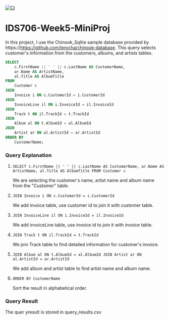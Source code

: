 [![CI](https://github.com/Jason-Guo1999/IDS706-Python-Template/actions/workflows/main.yml/badge.svg)](https://github.com/Jason-Guo1999/IDS706-Python-Template/actions/workflows/main.yml)
# IDS706-Week5-MiniProj
In this project, I use the Chinook_Sqltie sample database provided by https://https://github.com/lerocha/chinook-database. This query selects customer's information from the customers, albums, and artists tables.
```sql
SELECT
    c.FirstName || ' ' || c.LastName AS CustomerName,
    ar.Name AS ArtistName,
    al.Title AS AlbumTitle
FROM
    Customer c
JOIN
    Invoice i ON c.CustomerId = i.CustomerId
JOIN
    InvoiceLine il ON i.InvoiceId = il.InvoiceId
JOIN
    Track t ON il.TrackId = t.TrackId
JOIN
    Album al ON t.AlbumId = al.AlbumId
JOIN
    Artist ar ON al.ArtistId = ar.ArtistId
ORDER BY
    CustomerName;
```
### Query Explanation 
1. `SELECT c.FirstName || ' ' || c.LastName AS CustomerName, ar.Name AS ArtistName, al.Title AS AlbumTitle FROM Customer c`

      We are selecting the customer's name, artist name and album name from the "Customer" table.

2. `JOIN Invoice i ON c.CustomerId = i.CustomerId`

      We add invoice table, use customer id to join it with customer table.

3. `JOIN InvoiceLine il ON i.InvoiceId = il.InvoiceId`

      We add invoiceLine table, use invoice id to join it with invoice table.
    
4. `JOIN Track t ON il.TrackId = t.TrackId`

      We join Track table to find detailed information for customer's invoice.

5. `JOIN Album al ON t.AlbumId = al.AlbumId JOIN Artist ar ON al.ArtistId = ar.ArtistId`

      We add album and artist table to find artist name and album name.

6. `ORDER BY CustomerName`

      Sort the result in alphabetical order.

### Query Result
The quer yresult is stored in query_results.csv 